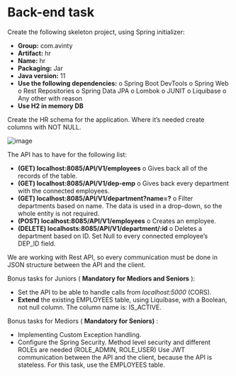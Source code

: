 # Back-end task

Create the following skeleton project, using Spring initializer:

- **Group:** com.avinty
- **Artifact:** hr
- **Name:** hr
- **Packaging:** Jar
- **Java version:** 11
- **Use the following dependencies:**
    o Spring Boot DevTools
    o Spring Web
    o Rest Repositories
    o Spring Data JPA
    o Lombok
    o JUNIT
    o Liquibase
    o Any other with reason
- **Use H2 in memory DB**

Create the HR schema for the application. Where it’s needed create columns with NOT
NULL.

![image](https://user-images.githubusercontent.com/50501945/194535455-025ee646-7900-45f9-90c5-71dfb3a05c00.png)


The API has to have for the following list:

- **(GET) localhost:8085/API/V1/employees**
    o Gives back all of the records of the table.
- **(GET) localhost:8085/API/V1/dep-emp**
    o Gives back every department with the connected employees.
- **(GET) localhost:8085/API/V1/department?name=?**
    o Filter departments based on name. The data is used in a drop-down, so
       the whole entity is not required.
- **(POST) localhost:8085/API/V1/employees**
    o Creates an employee.
- **(DELETE) localhosts:8085/API/V1/department/:id**
    o Deletes a department based on ID. Set Null to every connected employee’s
       DEP_ID field.

We are working with Rest API, so every communication must be done in JSON structure
between the API and the client.

Bonus tasks for Juniors ( **Mandatory for Mediors and Seniors** ):

- Set the API to be able to handle calls from _localhost:5000_ (CORS).
- **Extend** the existing EMPLOYEES table, using Liquibase, with a Boolean, not null
    column. The column name is: IS_ACTIVE.

Bonus tasks for Mediors ( **Mandatory for Seniors)** :

- Implementing Custom Exception handling.
- Configure the Spring Security. Method level security and different ROLEs are
    needed (ROLE_ADMIN, ROLE_USER) Use JWT communication between the API
    and the client, because the API is stateless. For this task, use the EMPLOYEES
    table.


